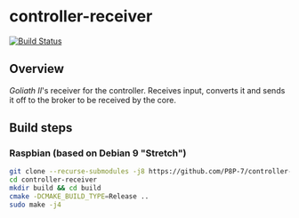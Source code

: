 # controller-receiver
[![Build Status](https://travis-ci.org/P8P-7/controller-receiver.svg?branch=master)](https://travis-ci.org/P8P-7/controller-receiver)

## Overview
_Goliath II_'s receiver for the controller. Receives input, converts it and sends it off to the broker to be received by the core.

## Build steps

### Raspbian (based on Debian 9 "Stretch")
```bash
git clone --recurse-submodules -j8 https://github.com/P8P-7/controller-receiver.git
cd controller-receiver
mkdir build && cd build
cmake -DCMAKE_BUILD_TYPE=Release ..
sudo make -j4
```
